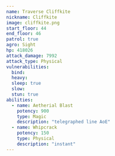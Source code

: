 ```yaml
---
name: Traverse Cliffkite
nickname: Cliffkite
image: cliffkite.png
start_floor: 44
end_floor: 46
patrol: true
agro: Sight
hp: 418026
attack_damage: 7992
attack_type: Physical
vulnerabilities:
  bind: 
  heavy: 
  sleep: true
  slow: 
  stun: true
abilities:
  - name: Aetherial Blast
    potency: 900
    type: Magic
    description: "telegraphed line AoE"
  - name: Whipcrack
    potency: 150
    type: Physical
    description: "instant"
---
```

